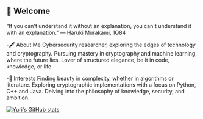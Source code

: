 

<!--
**yuri-no-sora/yuri-no-sora** is a ✨ _special_ ✨ repository because its `README.md` (this file) appears on your GitHub profile.

Here are some ideas to get you started:

- 🔭 I’m currently working on ...
- 🌱 I’m currently learning ...
- 👯 I’m looking to collaborate on ...
- 🤔 I’m looking for help with ...
- 💬 Ask me about ...
- 📫 How to reach me: ...
- 😄 Pronouns: ...
- ⚡ Fun fact: ...
-->

## 🖤 Welcome

"If you can't understand it without an explanation, you can't understand it with an explanation."
— Haruki Murakami, 1Q84

-🖋 About Me
Cybersecurity researcher, exploring the edges of technology and cryptography.
Pursuing mastery in cryptography and machine learning, where the future lies.
Lover of structured elegance, be it in code, knowledge, or life.

-🖤 Interests
Finding beauty in complexity, whether in algorithms or literature.
Exploring cryptographic implementations with a focus on Python, C++ and Java.
Delving into the philosophy of knowledge, security, and ambition.


[![Yuri's GitHub stats](https://github-readme-stats.vercel.app/api?username=yuri-no-sora&hide=contribs,prs&show_icons=true&theme=ambient_gradient)](https://github.com/yuri-no-sora/github-readme-stats)

